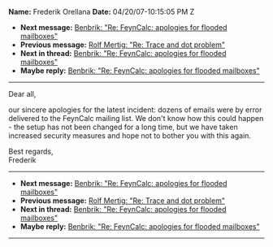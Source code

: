 **Name:** Frederik Orellana
**Date:** 04/20/07-10:15:05 PM Z

  - **Next message:** [Benbrik: "Re: FeynCalc: apologies for flooded
    mailboxes"](0409.html)
  - **Previous message:** [Rolf Mertig: "Re: Trace and dot
    problem"](0407.html)
  - **Next in thread:** [Benbrik: "Re: FeynCalc: apologies for flooded
    mailboxes"](0409.html)
  - **Maybe reply:** [Benbrik: "Re: FeynCalc: apologies for flooded
    mailboxes"](0409.html)

-----

Dear all,  

our sincere apologies for the latest incident: dozens of emails were by
error delivered to the FeynCalc mailing list. We don't know how this
could happen - the setup has not been changed for a long time, but we
have taken increased security measures and hope not to bother you with
this again.  

Best regards,  
Frederik  

-----

  - **Next message:** [Benbrik: "Re: FeynCalc: apologies for flooded
    mailboxes"](0409.html)
  - **Previous message:** [Rolf Mertig: "Re: Trace and dot
    problem"](0407.html)
  - **Next in thread:** [Benbrik: "Re: FeynCalc: apologies for flooded
    mailboxes"](0409.html)
  - **Maybe reply:** [Benbrik: "Re: FeynCalc: apologies for flooded
    mailboxes"](0409.html)

-----

